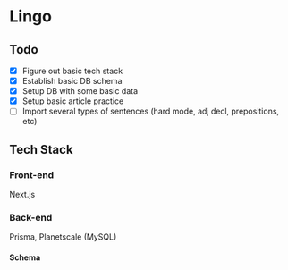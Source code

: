 # Lingo

## Todo

- [x] Figure out basic tech stack
- [x] Establish basic DB schema
- [x] Setup DB with some basic data
- [x] Setup basic article practice
- [ ] Import several types of sentences (hard mode, adj decl, prepositions, etc)

## Tech Stack

### Front-end

Next.js

### Back-end

Prisma, Planetscale (MySQL)

#### Schema
